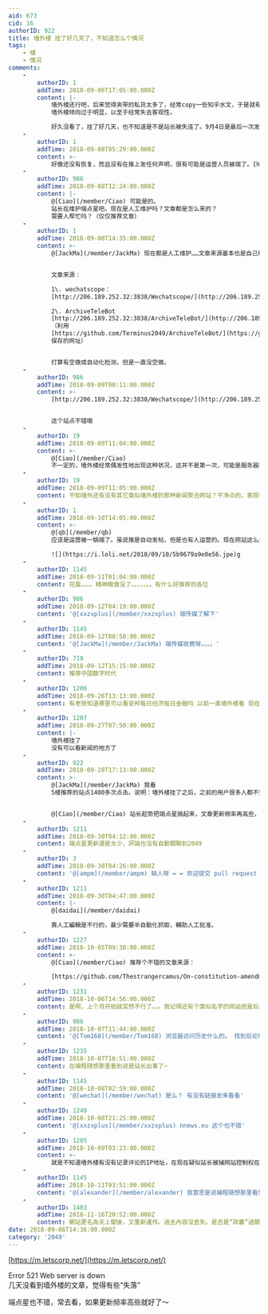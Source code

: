 ```yaml
---
aid: 673
cid: 16
authorID: 922
title: 墙外楼 挂了好几天了，不知道怎么个情况
tags:
    - 楼
    - 情况
comments:
    -
        authorID: 1
        addTime: 2018-09-06T17:05:00.000Z
        content: |-
            墙外楼还行吧，后来觉得夹带的私货太多了，经常copy一些知乎水文，于是就有了端点星……  
            墙外楼倾向过于明显，以至于经常失去客观性。

            好久没看了，挂了好几天，也不知道是不是站长被失连了。9月4日是最后一次发推。
    -
        authorID: 1
        addTime: 2018-09-08T05:29:00.000Z
        content: >-
            好像还没有恢复，而且没有在推上发任何声明，很有可能是运营人员被端了。[https://twitter.com/letscorp](https://twitter.com/letscorp)
    -
        authorID: 986
        addTime: 2018-09-08T12:24:00.000Z
        content: |-
            @[Ciao](/member/Ciao) 可能是的。  
            站长在维护端点星吧。现在是人工维护吗？文章都是怎么来的？  
            需要人帮忙吗？（仅仅推荐文章）
    -
        authorID: 1
        addTime: 2018-09-08T14:35:00.000Z
        content: >-
            @[JackMa](/member/JackMa) 现在都是人工维护……文章来源基本也是自己维护。


            文章来源：  

            1\. wechatscope：
            [http://206.189.252.32:3838/Wechatscope/](http://206.189.252.32:3838/Wechatscope/)  

            2\. ArchiveTeleBot
            [http://206.189.252.32:3838/ArchiveTeleBot/](http://206.189.252.32:3838/ArchiveTeleBot/)
            （利用
            [https://github.com/Terminus2049/ArchiveTeleBot/](https://github.com/Terminus2049/ArchiveTeleBot/)
            保存的网址）


            打算有空做成自动化检测，但是一直没空做。
    -
        authorID: 986
        addTime: 2018-09-09T08:11:00.000Z
        content: >-
            [http://206.189.252.32:3838/Wechatscope/](http://206.189.252.32:3838/Wechatscope/)


            这个站点不错哦
    -
        authorID: 19
        addTime: 2018-09-09T11:04:00.000Z
        content: >-
            @[Ciao](/member/Ciao)
            不一定的，墙外楼经常偶发性地出现这种状况，这并不是第一次，可能是服务器被攻击当掉了吧，那个twitter帐号的历史内容，显然是程序自动将网站的新闻内容推送出来的，并不是站长人工维护的。
    -
        authorID: 19
        addTime: 2018-09-09T11:05:00.000Z
        content: 不知墙外还有没有其它类似墙外楼的那种新闻聚合网站？干净点的，客观中立的。。。
    -
        authorID: 1
        addTime: 2018-09-10T14:05:00.000Z
        content: >-
            @[qb](/member/qb)
            应该是运营被一锅端了。虽说推是自动发帖，但是也有人运营的。现在网站这么久没动静，没在推上做说明，几乎可以肯定站长失联。  

            ![](https://i.loli.net/2018/09/10/5b9679a9e0e56.jpe)g
    -
        authorID: 1145
        addTime: 2018-09-11T01:04:00.000Z
        content: 完蛋。。。。精神粮食没了。。。。。。。有什么好推荐的各位
    -
        authorID: 986
        addTime: 2018-09-12T04:19:00.000Z
        content: '@[xxzxplus](/member/xxzxplus) 端传媒了解下'
    -
        authorID: 1145
        addTime: 2018-09-12T08:58:00.000Z
        content: '@[JackMa](/member/JackMa) 端传媒收费呀。。。。'
    -
        authorID: 719
        addTime: 2018-09-12T15:15:00.000Z
        content: 推荐中国数字时代
    -
        authorID: 1206
        addTime: 2018-09-26T13:13:00.000Z
        content: 有老铁知道哪里可以看安邦每日经济每日金融吗 以前一直墙外楼看 现在没了 超级不方便
    -
        authorID: 1207
        addTime: 2018-09-27T07:50:00.000Z
        content: |-
            墙外楼挂了  
            没有可以看新闻的地方了
    -
        authorID: 922
        addTime: 2018-09-28T17:13:00.000Z
        content: >-
            @[JackMa](/member/JackMa) 我看
            5楼推荐的站点1400多次点击。说明：墙外楼挂了之后，之前的用户很多人都不知道该看什么了....


            @[Ciao](/member/Ciao) 站长趁势把端点星搞起来，文章更新频率再高些，差不多可以替代墙外楼了。
    -
        authorID: 1211
        addTime: 2018-09-30T04:12:00.000Z
        content: 端点星更新還是太少，評論也沒有自動關聯到2049
    -
        authorID: 3
        addTime: 2018-09-30T04:26:00.000Z
        content: '@[ampm](/member/ampm) 缺人呀 = = 欢迎提交 pull request ，加入 contributor'
    -
        authorID: 1211
        addTime: 2018-09-30T04:47:00.000Z
        content: |-
            @[daidai](/member/daidai)

            靠人工編輯是不行的，最少需要半自動化抓取，輔助人工批准。
    -
        authorID: 1227
        addTime: 2018-10-05T09:38:00.000Z
        content: >-
            @[Ciao](/member/Ciao) 推荐个不错的文章来源：  

            [https://github.com/Thestrangercamus/On-constitution-amendment-NO.1/issues](https://github.com/Thestrangercamus/On-constitution-amendment-NO.1/issues)
    -
        authorID: 1231
        addTime: 2018-10-06T14:56:00.000Z
        content: 是啊，上个月开始就突然不行了。。。我记得还有个类似名字的网站但是后来书签搞丢了，忘记名字搜不出来了
    -
        authorID: 986
        addTime: 2018-10-07T11:44:00.000Z
        content: '@[Tom168](/member/Tom168) 浏览器访问历史什么的。 找到后论坛里分享下～'
    -
        authorID: 1235
        addTime: 2018-10-07T16:51:00.000Z
        content: 在编程随想那里看到说是站长出事了~
    -
        authorID: 1145
        addTime: 2018-10-08T02:59:00.000Z
        content: '@[wechat](/member/wechat) 是么？ 有没有链接发来看看'
    -
        authorID: 1240
        addTime: 2018-10-08T21:25:00.000Z
        content: '@[xxzxplus](/member/xxzxplus) nnews.eu 这个也不错'
    -
        authorID: 1205
        addTime: 2018-10-09T03:23:00.000Z
        content: >-
            就是不知道墙外楼有没有记录评论的IP地址，在现在疑似站长被捕网站控制权在当局手上的情况下，后台记录的评论IP对没开代理或tor的网友会有危险
    -
        authorID: 1145
        addTime: 2018-10-11T03:51:00.000Z
        content: '@[alexander](/member/alexander) 我意思是说编程随想那里看到站长出事的link'
    -
        authorID: 1403
        addTime: 2018-11-16T20:52:00.000Z
        content: 網站更名為天上閣後，又重新運作。過去內容沒丟失。是否是“政審”過關了？
date: 2018-09-06T14:36:00.000Z
category: '2049'
---
```


[https://m.letscorp.net/](https://m.letscorp.net/)

Error 521 Web server is down  
几天没看到墙外楼的文章，觉得有些“失落”

端点星也不错，常去看，如果更新频率高些就好了～
